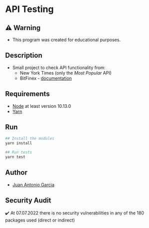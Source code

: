 # API Testing

## :warning: Warning

- This program was created for educational purposes.

## Description

- Small project to check API functionality from:
  - New York Times (only the _Most Popular_ API)
  - BitFinex - [documentation](https://docs.bitfinex.com/v2/docs/rest-public)

## Requirements

- [Node](https://nodejs.org/en/) at least version 10.13.0
- [Yarn](https://classic.yarnpkg.com/en/docs/install)

## Run

```sh
## Install the modules
yarn install

## Run tests
yarn test
```

## Author

- [Juan Antonio Garcia](https://github.com/juangm)

## Security Audit

:heavy_check_mark: At 07.07.2022 there is no security vulnerabilities in any of the 180 packages used (direct or indirect)
